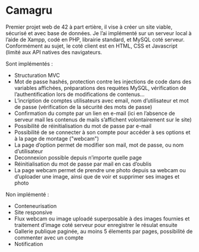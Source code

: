 # Camagru

Premier projet web de 42 à part ertière, il vise à créer un site viable, sécurisé et avec base de données.
Je l’ai implémenté sur un serveur local à l’aide de Xampp, codé en PHP, librairie standard, et MySQL coté serveur. Conformément au sujet,  le coté client est en HTML, CSS et Javascript (limité aux API natives des navigateurs.

Sont implémentés :
- Structuration MVC
- Mot de passe hashés, protection contre les injections de code dans des variables affichées, préparations des requètes MySQL, vérification de l’authentification lors de modifications de contenus…
- L’incription de comptes utilisateurs avec email, nom d’utilisateur et mot de passe (vérification de la sécurité des mots de passe)
- Confirmation du compte par un lien en e-mail (ici en l’absence de serveur mail les contenus de mails s’affichent volontairement sur le site)
- Possibilité de réinitialisation du mot de passe par e-mail
- Possibilité de se connecter à son compte pour accéder à ses options et à la page de montage ("webcam")
- La page d’option permet de modifier son mail, mot de passe, ou nom d’utilisateur
- Deconnexion possible depuis n’importe quelle page
- Réinitialisation du mot de passe par mail en cas d’oublis
- La page webcam permet de prendre une photo depuis sa webcam ou d’uploader une image, ainsi que de voir et supprimer ses images et photo

Non implémenté :
- Conteneurisation
- Site responsive
- Flux webcam ou image uploadé superposable à des images fournies et traitement d’image coté serveur pour enregistrer le résulat ensuite
- Gallerie publique paginée, au moins 5 élements par pages, possibilité de commenter avec un compte
- Notification 
